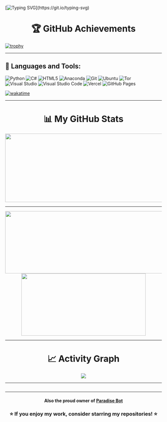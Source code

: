 [![Typing SVG](https://readme-typing-svg.herokuapp.com?font=Fira+Code&weight=600&size=20&pause=1000&color=F7B93E&center=true&vCenter=true&width=435&lines=Hey+there!+I'm+Daniel.;Welcome+to+my+GitHub!;I+love+coding+and+solving+problems.)](https://git.io/typing-svg)

<div align="center">
  <h1>🏆 GitHub Achievements</h1>
</div>

[![trophy](https://github-profile-trophy.vercel.app/?username=Daniel-191&theme=dracula)](https://github.com/ryo-ma/github-profile-trophy)

---

## 🚀 Languages and Tools:

![Python](https://img.shields.io/badge/python-3670A0?style=for-the-badge&logo=python&logoColor=ffdd54)
![C#](https://img.shields.io/badge/C%23-239120.svg?style=for-the-badge&logo=c-sharp&logoColor=white)
![HTML5](https://img.shields.io/badge/html5-%23E34F26.svg?style=for-the-badge&logo=html5&logoColor=white)
![Anaconda](https://img.shields.io/badge/Anaconda-%2344A833.svg?style=for-the-badge&logo=anaconda&logoColor=white)
![Git](https://img.shields.io/badge/GIT-E44C30?style=for-the-badge&logo=git&logoColor=white)
![Ubuntu](https://img.shields.io/badge/Ubuntu-E95420?style=for-the-badge&logo=ubuntu&logoColor=white)
![Tor](https://img.shields.io/badge/Tor-7D4698?style=for-the-badge&logo=Tor-Browser&logoColor=white)
![Visual Studio](https://img.shields.io/badge/Visual%20Studio-5C2D91.svg?style=for-the-badge&logo=visual-studio&logoColor=white)
![Visual Studio Code](https://img.shields.io/badge/Visual%20Studio%20Code-0078d7.svg?style=for-the-badge&logo=visual-studio-code&logoColor=white)
![Vercel](https://img.shields.io/badge/vercel-%23000000.svg?style=for-the-badge&logo=vercel&logoColor=white)
![GitHub Pages](https://img.shields.io/badge/github%20pages-121013?style=for-the-badge&logo=github&logoColor=white)

[![wakatime](https://wakatime.com/badge/user/61c0b7dc-025f-410d-a584-b3bb9ce0db9f.svg)](https://wakatime.com/@61c0b7dc-025f-410d-a584-b3bb9ce0db9f)

---

<div align="center">
  <h1>📊 My GitHub Stats</h1>
</div>

<p align="center">
  <img width="800" height="220" src="https://streak-stats.vercel.app?user=Daniel-191&theme=highcontrast&hide_border=true&border_radius=5&card_width=800">
</p>

---

<p align="center">
  <img width="600" height="200" src="https://github-readme-stats.vercel.app/api?username=Daniel-191&show_icons=true&theme=vision-friendly-dark">
  <img width="400" height="200" src="https://github-readme-stats.vercel.app/api/top-langs/?username=Daniel-191&size_weight=0.0005&count_weight=0.3&layout=compact&theme=vision-friendly-dark">
</p>

---

<div align="center">
  <h1>📈 Activity Graph</h1>
  <img src="https://github-readme-activity-graph.vercel.app/graph?username=Daniel-191&theme=github">
</div>

---

<div id="header" align="center">
  <img src="https://komarev.com/ghpvc/?username=Daniel-191&style=for-the-badge&color=orange" alt=""/>
</div>

---

<div align="center">
  <h4>Also the proud owner of <a href="https://top.gg/bot/1272208314163396650">Paradise Bot</a></h4>
</div>

<div align="center">
  <h3>⭐ If you enjoy my work, consider starring my repositories! ⭐</h3>
</div>
